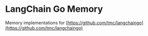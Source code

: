# LangChain Go Memory
Memory implementations for [https://github.com/tmc/langchaingo](https://github.com/tmc/langchaingo)

